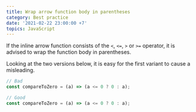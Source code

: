 ```yaml
---
title: Wrap arrow function body in parentheses
category: Best practice
date: '2021-02-22 23:00:00 +7'
topics: JavaScript
---
```


If the inline arrow function consists of the `<`, `<=`, `>` or `>=` operator, it is advised to wrap the function body in parentheses.

Looking at the two versions below, it is easy for the first variant to cause a misleading.

```js
// Bad
const compareToZero = (a) => (a <= 0 ? 0 : a);

// Good
const compareToZero = (a) => (a <= 0 ? 0 : a);
```
